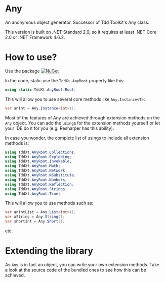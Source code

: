# Any

An anonymous object generator. Successor of Tdd Toolkit's Any class. 

This version is built on .NET Standard 2.0, so it requires at least .NET Core 2.0 or .NET Framework 4.6.2.

# How to use?

Use the package [![NuGet](https://img.shields.io/nuget/v/Nuget.Core.svg?style=flat-square)](https://www.nuget.org/packages/Any/1.0.0)

In the code, static use the `TddXt.AnyRoot` property like this:

```csharp
using static TddXt.AnyRoot.Root;
```

This will allow you to use several core methods like `Any.Instance<T>`:

```csharp
var anInt = Any.Instance<int>();
```

Most of the features of Any are achieved through extension methods on the `Any` object. 
You can add the `using`s for the extension methods yourself or let your IDE do it for you (e.g. Resharper has this ability).

In case you wonder, the complete list of usings to include all extension methods is:

```csharp
using TddXt.AnyRoot.Collections;
using TddXt.AnyRoot.Exploding;
using TddXt.AnyRoot.Invokable;
using TddXt.AnyRoot.Math;
using TddXt.AnyRoot.Network;
using TddXt.AnyRoot.NSubstitute;
using TddXt.AnyRoot.Numbers;
using TddXt.AnyRoot.Reflection;
using TddXt.AnyRoot.Strings;
using TddXt.AnyRoot.Time;
```

This will allow you to use methods such as:

```csharp
var anIntList = Any.List<int>();
var aString = Any.String();
var shortInt = Any.Short();
```

etc.

# Extending the library

As `Any` is in fact an object, you can write your own extension methods. 
Take a look at the source code of the bundled ones to see how this can be achieved.
